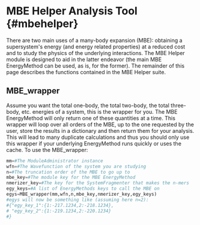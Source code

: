 MBE Helper Analysis Tool                                            {#mbehelper}
========================

There are two main uses of a many-body expansion (MBE): obtaining a
supersystem's energy (and energy related properties) at a reduced cost and to
study the physics of the underlying interactions.  The MBE Helper module is
designed to aid in the latter endeavor (the main MBE EnergyMethod can be used,
as is, for the former).  The remainder of this page describes the functions
contained in the MBE Helper suite.

MBE_wrapper
-----------

Assume you want the total one-body, the total two-body, the total three-body,
etc. energies of a system, this is the wrapper for you.  The MBE EnergyMethod
will only return one of these quantities at a time.  This wrapper will loop over
all orders of the MBE, up to the one requested by the user, store the results in
a dictionary and then return them for your analysis.  This will lead to many
duplicate calculations and thus you should only use this wrapper if your
underlying EnergyMethod runs quickly or uses the cache.  To use the MBE_wrapper:

~~~.py
mm=#The ModuleAdministrator instance
wfn=#The Wavefunction of the system you are studying
n=#The truncation order of the MBE to go up to
mbe_key=#The module key for the MBE EnergyMethod
nmerizer_key=#The key for the SystemFragmenter that makes the n-mers
egy_keys=#A list of EnergyMethods keys to call the MBE on
egys=MBE_wrapper(mm,wfn,n,mbe_key,nmerizer_key,egy_keys)
#egys will now be something like (assuming here n=2):
#{"egy_key_1":{1:-217.1234,2:-218.1234},
# "egy_key_2":{1:-219.1234,2:-220.1234}
#}
~~~
